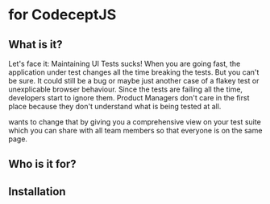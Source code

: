 # <testbook/> for CodeceptJS

## What is it?

Let's face it: Maintaining UI Tests sucks! When you are going fast, the application under test changes all the time
breaking the tests. But you can't be sure. It could still be a bug or maybe just
another case of a flakey test or unexplicable browser behaviour.
Since the tests are failing all the time, developers start to ignore them.
Product Managers don't care in the first place because they don't
understand what is being tested at all.

<testbook/> wants to change that by giving you a comprehensive view on your
test suite which you can share with all team members so that
everyone is on the same page.

## Who is it for?

## Installation


